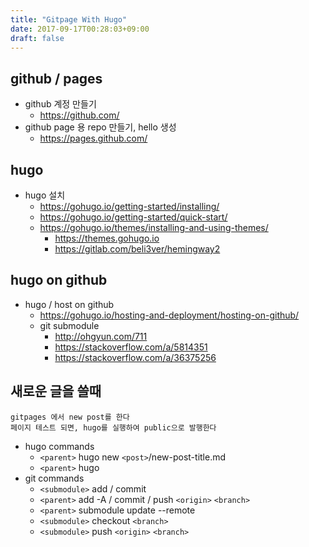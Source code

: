 ```yaml
---
title: "Gitpage With Hugo"
date: 2017-09-17T00:28:03+09:00
draft: false
---
```

## github / pages
- github 계정 만들기
  - https://github.com/
- github page 용 repo 만들기, hello 생성
  - https://pages.github.com/

## hugo
- hugo 설치
  - https://gohugo.io/getting-started/installing/
  - https://gohugo.io/getting-started/quick-start/
  - https://gohugo.io/themes/installing-and-using-themes/
    - https://themes.gohugo.io
    - https://gitlab.com/beli3ver/hemingway2

## hugo on github
- hugo / host on github
  - https://gohugo.io/hosting-and-deployment/hosting-on-github/
  - git submodule
    - http://ohgyun.com/711
    - https://stackoverflow.com/a/5814351
    - https://stackoverflow.com/a/36375256

## 새로운 글을 쓸때
```
gitpages 에서 new post를 한다
페이지 테스트 되면, hugo를 실행하여 public으로 발행한다
```
- hugo commands
  - `<parent>` hugo new `<post>`/new-post-title.md
  - `<parent>` hugo
- git commands
  - `<submodule>` add / commit
  - `<parent>` add -A / commit / push `<origin>` `<branch>`
  - `<parent>` submodule update --remote
  - `<submodule>` checkout `<branch>`
  - `<submodule>` push `<origin>` `<branch>`
